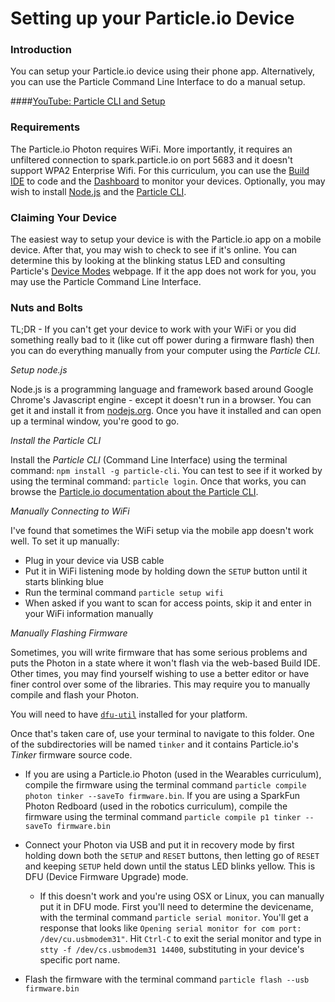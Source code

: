 # Setting up your Particle.io Device

### Introduction

You can setup your Particle.io device using their phone app. Alternatively, you can use the Particle Command Line Interface to do a manual setup.

####[YouTube: Particle CLI and Setup](https://youtu.be/JuAFk4Z3A8U?list=PL6EGewlWkUIBzgkgeVXeXmx9rVw0wkJYB)

### Requirements

The Particle.io Photon requires WiFi. More importantly, it requires an unfiltered connection to spark.particle.io on port 5683 and it doesn't support WPA2 Enterprise Wifi. For this curriculum, you can use the [Build IDE](http://build.particle.io) to code and the [Dashboard](http://dashboard.particle.io) to monitor your devices. Optionally, you may wish to install [Node.js](http://node.js.org) and the [Particle CLI](https://docs.particle.io/guide/tools-and-features/cli/photon/).

### Claiming Your Device

The easiest way to setup your device is with the Particle.io app on a mobile device. After that, you may wish to check to see if it's online. You can determine this by looking at the blinking status LED and consulting Particle's [Device Modes](https://docs.particle.io/guide/tools-and-features/cli/photon/) webpage. If it the app does not work for you, you may use the Particle Command Line Interface.

### Nuts and Bolts

TL;DR - If you can't get your device to work with your WiFi or you did something really bad to it (like cut off power during a firmware flash) then you can do everything manually from your computer using the _Particle CLI_.

_*Setup node.js*_

Node.js is a programming language and framework based around Google Chrome's Javascript engine - except it doesn't run in a browser. You can get it and install it from [nodejs.org](http://www.nodejs.org). Once you have it installed and can open up a terminal window, you're good to go.

_*Install the Particle CLI*_

Install the _Particle CLI_ (Command Line Interface) using the terminal command: ```npm install -g particle-cli```. You can test to see if it worked by using the terminal command: ```particle login```. Once that works, you can browse the [Particle.io documentation about the Particle CLI](https://docs.particle.io/guide/tools-and-features/cli/photon/).

_*Manually Connecting to WiFi*_

I've found that sometimes the WiFi setup via the mobile app doesn't work well. To set it up manually:

- Plug in your device via USB cable
- Put it in WiFi listening mode by holding down the ```SETUP``` button until it starts blinking blue
- Run the terminal command ```particle setup wifi```
- When asked if you want to scan for access points, skip it and enter in your WiFi information manually

_*Manually Flashing Firmware*_

Sometimes, you will write firmware that has some serious problems and puts the Photon in a state where it won't flash via the web-based Build IDE. Other times, you may find yourself wishing to use a better editor or have finer control over some of the libraries. This may require you to manually compile and flash your Photon.

You will need to have [```dfu-util```](http://dfu-util.sourceforge.net/) installed for your platform.

Once that's taken care of, use your terminal to navigate to this folder. One of the subdirectories will be named ```tinker``` and it contains Particle.io's _Tinker_ firmware source code.

- If you are using a Particle.io Photon (used in the Wearables curriculum), compile the firmware using the terminal command ```particle compile photon tinker --saveTo firmware.bin```. If you are using a SparkFun Photon Redboard (used in the robotics curriculum), compile the firmware using the terminal command ```particle compile p1 tinker --saveTo firmware.bin```
- Connect your Photon via USB and put it in recovery mode by first holding down both the ```SETUP``` and ```RESET``` buttons, then letting go of ```RESET``` and keeping ```SETUP``` held down until the status LED blinks yellow. This is DFU (Device Firmware Upgrade) mode.
  - If this doesn't work and you're using OSX or Linux, you can manually put it in DFU mode. First you'll need to determine the devicename, with the terminal command
  ```particle serial monitor```. You'll get a response that looks like ```Opening serial monitor for com port: /dev/cu.usbmodem31"```. Hit ```Ctrl-C``` to exit the serial monitor and type in ```stty -f /dev/cs.usbmodem31 14400```, substituting in your device's specific port name.

- Flash the firmware with the terminal command ```particle flash --usb firmware.bin```
